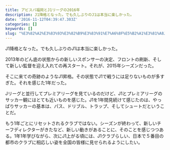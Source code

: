 ```yaml
---
title: アビスパ福岡とJ1リーグの2016年
description: J1降格となった。でも久しぶりのJ1は本当に楽しかった。
date: '2016-11-12T04:39:47.303Z'
categories: []
keywords: []
slug: "%E3%82%A2%E3%83%93%E3%82%B9%E3%83%91%E7%A6%8F%E5%B2%A1%E3%81%A8J1%E3%83%AA%E3%83%BC%E3%82%B0%E3%81%AE2016%E5%B9%B4"
---
```

J1降格となった。でも久しぶりのJ1は本当に楽しかった。

2013年のどん底の状態からの新しいスポンサーの決定、フロントの刷新、そして新しい監督を迎え入れての再スタート。それが、2015年シーズンだった。

そこに来ての奇跡のようなJ1昇格。その状態でJ1で戦うには足りないものが多すぎた。それを感じた1年だった。

Jリーグと並行してプレミアリーグを見ているのだけど、J1とプレミアリーグのサッカー観にはとても近いものを感じた。J1を1年間見続けて感じたのは、やっぱりサッカーの基本は、パス、ドリブル、トラップ、そしてシュートだということだ。

もう1年ごとにリセットされるクラブではない。シーズンが終わって、新しいチーフディレクターがきたなど、新しい動きがあることに、そのことを感じつつある。1年1年学びながら、次にJ1上がる頃には、J1クラブらしい、日本で５番目の都市のクラブに相応しい姿を全国の皆様に見せられるようにしたい。